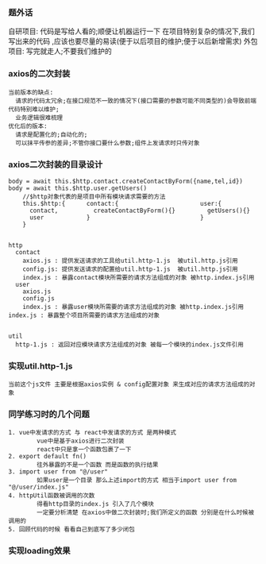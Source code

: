 ### 题外话
  自研项目:
        代码是写给人看的;顺便让机器运行一下
        在项目特别复杂的情况下,我们写出来的代码 ,应该也要尽量的易读(便于以后项目的维护;便于以后新增需求)
  外包项目:
    写完就走人;不要我们维护的

### axios的二次封装
    当前版本的缺点:
      请求的代码太冗余;在接口规范不一致的情况下(接口需要的参数可能不同类型的)会导致前端代码特别难以维护;
      业务逻辑很难梳理
    优化后的版本:
      请求是配置化的;自动化的;
      可以抹平传参的差异;不管你接口要什么参数;组件上发请求时只传对象

### axios二次封装的目录设计
    body = await this.$http.contact.createContactByForm({name,tel,id})
    body = await this.$http.user.getUsers()
        //$http对象代表的是项目中所有模块请求需要的方法
        this.$http:{      contact:{                       user:{
          contact,          createContactByForm(){}         getUsers(){}
          user            }                               }
        }


    http
      contact
        axios.js : 提供发送请求的工具给util.http-1.js  被util.http.js引用
        config.js: 提供发送请求的配置给util.http-1.js  被util.http.js引用
        index.js : 暴露contact模块所需要的请求方法组成的对象 被http.index.js引用
      user
        axios.js
        config.js
        index.js : 暴露user模块所需要的请求方法组成的对象 被http.index.js引用
    index.js : 暴露整个项目所需要的请求方法组成的对象


    util
      http-1.js : 返回对应模块请求方法组成的对象 被每一个模块的index.js文件引用

### 实现util.http-1.js
    当前这个js文件 主要是根据axios实例 & config配置对象 来生成对应的请求方法组成的对象

### 同学练习时的几个问题
    1. vue中发请求的方式 与 react中发请求的方式 是两种模式
            vue中是基于axios进行二次封装
            react中只是拿一个函数包裹了一下
    2. export default fn()
            往外暴露的不是一个函数 而是函数的执行结果
    3. import user from "@/user"
            如果user是一个目录 那么上述import的方式 相当于import user from "@/user/index.js"
    4. httpUtil函数被调用的次数
            得看http目录的index.js 引入了几个模块
            一定要分析清楚 在axios中做二次封装时;我们所定义的函数 分别是在什么时候被调用的
    5. 回顾代码的时候 看看自己到底写了多少闭包

### 实现loading效果




